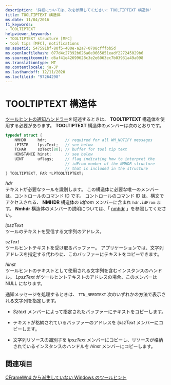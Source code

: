 ```yaml
---
description: '詳細については、次を参照してください: TOOLTIPTEXT 構造体'
title: TOOLTIPTEXT 構造体
ms.date: 11/04/2016
f1_keywords:
- TOOLTIPTEXT
helpviewer_keywords:
- TOOLTIPTEXT structure [MFC]
- tool tips [MFC], notifications
ms.assetid: 547591bf-80f5-400e-a2a7-0708cfffbb5d
ms.openlocfilehash: 077d4c27392b626a0e9665851eadf227245029b6
ms.sourcegitcommit: d6af41e42699628c3e2e6063ec7b03931a49a098
ms.translationtype: MT
ms.contentlocale: ja-JP
ms.lasthandoff: 12/11/2020
ms.locfileid: "97264298"
---
```

# <a name="tooltiptext-structure"></a>TOOLTIPTEXT 構造体

[ツールヒントの通知ハンドラー](../mfc/handling-ttn-needtext-notification-for-tool-tips.md)を記述するときは、 **TOOLTIPTEXT** 構造体を使用する必要があります。 **TOOLTIPTEXT** 構造体のメンバーは次のとおりです。

```cpp
typedef struct {
    NMHDR     hdr;        // required for all WM_NOTIFY messages
    LPTSTR    lpszText;   // see below
    TCHAR     szText[80]; // buffer for tool tip text
    HINSTANCE hinst;      // see below
    UINT      uflags;     // flag indicating how to interpret the
                          // idFrom member of the NMHDR structure
                          // that is included in the structure
} TOOLTIPTEXT, FAR *LPTOOLTIPTEXT;
```

*hdr*<br/>
テキストが必要なツールを識別します。 この構造体に必要な唯一のメンバーは、コントロールのコマンド ID です。 コントロールのコマンド ID は、構文でアクセスされる、 **NMHDR** 構造体の *idfrom* メンバーに含まれ `hdr.idFrom` ます。 **Nmhdr** 構造体のメンバーの説明については、「 [nmhdr](/windows/win32/api/richedit/ns-richedit-nmhdr) 」を参照してください。

*lpszText*<br/>
ツールのテキストを受信する文字列のアドレス。

*szText*<br/>
ツールヒントテキストを受け取るバッファー。 アプリケーションでは、文字列アドレスを指定する代わりに、このバッファーにテキストをコピーできます。

*hinst*<br/>
ツールヒントのテキストとして使用される文字列を含むインスタンスのハンドル。 *LpszText* がツールヒントテキストのアドレスの場合、このメンバーは NULL になります。

通知メッセージを処理するときは、 `TTN_NEEDTEXT` 次のいずれかの方法で表示される文字列を指定します。

- *Sztext* メンバーによって指定されたバッファーにテキストをコピーします。

- テキストが格納されているバッファーのアドレスを *lpszText* メンバーにコピーします。

- 文字列リソースの識別子を *lpszText* メンバーにコピーし、リソースが格納されているインスタンスのハンドルを *hinst* メンバーにコピーします。

## <a name="see-also"></a>関連項目

[CFrameWnd から派生していない Windows のツールヒント](../mfc/tool-tips-in-windows-not-derived-from-cframewnd.md)
